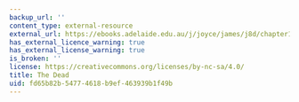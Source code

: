 ```yaml
---
backup_url: ''
content_type: external-resource
external_url: https://ebooks.adelaide.edu.au/j/joyce/james/j8d/chapter15.html
has_external_licence_warning: true
has_external_license_warning: true
is_broken: ''
license: https://creativecommons.org/licenses/by-nc-sa/4.0/
title: The Dead
uid: fd65b82b-5477-4618-b9ef-463939b1f49b
---
```

